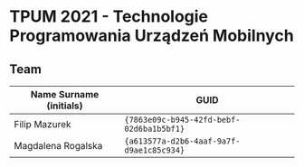 # TPUM 2021 - Technologie Programowania Urządzeń Mobilnych

## Team

| Name Surname (initials) | GUID                                     |
| ----------------------- | ---------------------------------------- |
| Filip Mazurek           | `{7863e09c-b945-42fd-bebf-02d6ba1b5bf1}` |
| Magdalena Rogalska      | `{a613577a-d2b6-4aaf-9a7f-d9ae1c85c934}` |